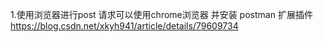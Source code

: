 1.使用浏览器进行post 请求可以使用chrome浏览器 并安装 postman 扩展插件
https://blog.csdn.net/xkyh941/article/details/79609734